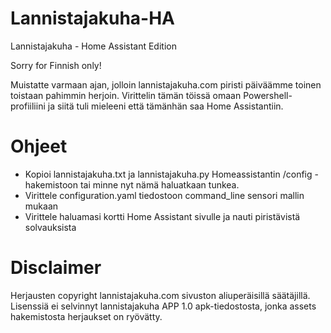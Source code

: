 # Lannistajakuha-HA
Lannistajakuha - Home Assistant Edition

Sorry for Finnish only!

Muistatte varmaan ajan, jolloin lannistajakuha.com piristi päiväämme toinen toistaan pahimmin herjoin. Virittelin tämän töissä omaan Powershell-profiiliini ja siitä tuli mieleeni että tämänhän saa Home Assistantiin.

# Ohjeet

- Kopioi lannistajakuha.txt ja lannistajakuha.py Homeassistantin /config -hakemistoon tai minne nyt nämä haluatkaan tunkea.
- Virittele configuration.yaml tiedostoon command_line sensori mallin mukaan
- Virittele haluamasi kortti Home Assistant sivulle ja nauti piristävistä solvauksista

# Disclaimer

Herjausten copyright lannistajakuha.com sivuston aliuperäisillä säätäjillä. Lisenssiä ei selvinnyt lannistajakuha APP 1.0 apk-tiedostosta, jonka assets hakemistosta herjaukset on ryövätty.